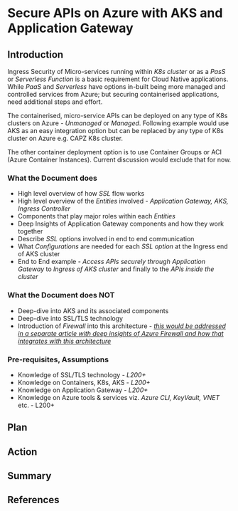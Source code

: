 # Secure APIs on Azure with AKS and Application Gateway



## Introduction

Ingress Security of Micro-services running within *K8s cluster* or as a *PasS* or *Serverless Function* is a basic requirement for Cloud Native applications. While *PaaS* and *Serverless* have options in-built being more managed and controlled services from Azure; but securing containerised applications, need additional steps and effort.

The containerised, micro-service APIs can be deployed on any type of K8s clusters on Azure - *Unmanaged* or *Managed*. Following example would use AKS as an easy integration option but can be replaced by any type of K8s cluster on Azure e.g. CAPZ K8s cluster.

The other container deployment option is to use Container Groups or ACI (Azure Container Instances). Current discussion would exclude that for now.

### What the Document does

- High level overview of how *SSL* flow works
- High level overview of the *Entities* involved - *Application Gateway, AKS, Ingress Controller*
- Components that play major roles within each *Entities*
- Deep Insights of Application Gateway components and how they work together
- Describe *SSL* options involved in end to end communication
- What *Configurations* are needed for each *SSL option* at the Ingress end of AKS cluster
- End to End example - *Access APIs securely through Application Gateway* to *Ingress of AKS cluster* and finally to the *APIs inside the cluster*

### What the Document does NOT

- Deep-dive into AKS and its associated components
- Deep-dive into SSL/TLS technology
- Introduction of *Firewall* into this architecture - *<u>this would be addressed in a separate article with deep insights of Azure Firewall and how that integrates with this architecture</u>*

### Pre-requisites, Assumptions

- Knowledge of SSL/TLS technology - *L200+*
- Knowledge on Containers, K8s, AKS - *L200+*
- Knowledge on Application Gateway  - *L200+*
- Knowledge on Azure tools & services viz. *Azure CLI, KeyVault, VNET* etc. - L200+



## Plan



## Action



## Summary



## References